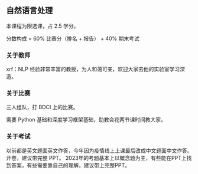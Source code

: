 ## 自然语言处理

本课程为限选课，占 2.5 学分。

分数构成 = 60% 比赛分（排名 + 报告） + 40% 期末考试

### 关于教师

xrf：NLP 经验非常丰富的教授，为人和蔼可亲，欢迎大家去他的实验室学习深造。

### 关于比赛

三人组队，打 BDCI 上的比赛。

需要 Python 基础和深度学习框架基础，助教会花两节课时间教大家。

### 关于考试

以前都是英文题面英文作答，今年因为疫情线上上课最后改成中文题面中文作答。开卷，建议带完整 PPT。
2023年的考题基本上以概念题为主，有些能在PPT上找到答案，有些需要靠自己的理解，建议带上完整PPT。



